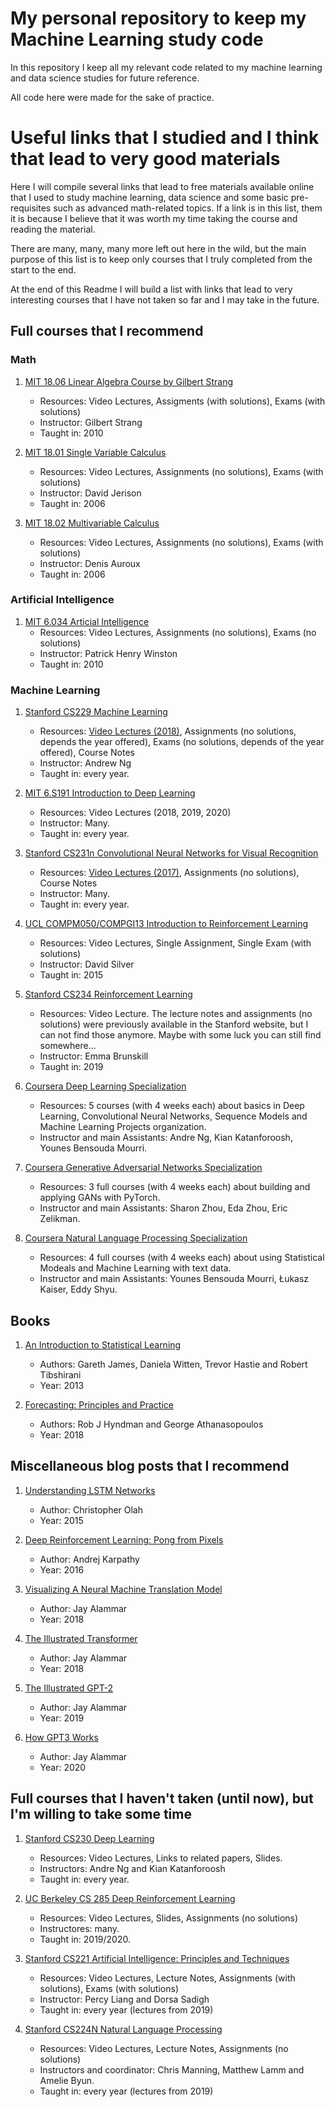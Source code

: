 # My personal repository to keep my Machine Learning study code
In this repository I keep all my relevant code related to my machine learning and data science studies for future reference.

All code here were made for the sake of practice.

# Useful links that I studied and I think that lead to very good materials
Here I will compile several links that lead to free materials available online that I used to study machine learning, data science and some basic pre-requisites such as advanced math-related topics. If a link is in this list, them it is because I believe that it was worth my time taking the course and reading the material.

There are many, many, many more left out here in the wild, but the main purpose of this list is to keep only courses that I truly completed from the start to the end.

At the end of this Readme I will build a list with links that lead to very interesting courses that I have not taken so far and I may take in the future.

## Full courses that I recommend

### Math
1. [MIT 18.06 Linear Algebra Course by Gilbert Strang](https://ocw.mit.edu/courses/mathematics/18-06-linear-algebra-spring-2010/index.htm)
	- Resources: Video Lectures, Assigments (with solutions), Exams (with solutions)
	- Instructor: Gilbert Strang
	- Taught in: 2010

2. [MIT 18.01 Single Variable Calculus](https://ocw.mit.edu/courses/mathematics/18-01-single-variable-calculus-fall-2006/)
	- Resources: Video Lectures, Assignments (no solutions), Exams (with solutions)
	- Instructor: David Jerison
	- Taught in: 2006

3. [MIT 18.02 Multivariable Calculus](https://ocw.mit.edu/courses/mathematics/18-02-multivariable-calculus-fall-2007/)
	- Resources: Video Lectures, Assignments (no solutions), Exams (with solutions)
	- Instructor: Denis Auroux
	- Taught in: 2006

### Artificial Intelligence
1. [MIT 6.034 Articial Intelligence](https://ocw.mit.edu/courses/electrical-engineering-and-computer-science/6-034-artificial-intelligence-fall-2010/)
	- Resources: Video Lectures, Assignments (no solutions), Exams (no solutions)
	- Instructor: Patrick Henry Winston
	- Taught in: 2010


### Machine Learning
1. [Stanford CS229 Machine Learning](http://cs229.stanford.edu/)
	- Resources: [Video Lectures (2018)](https://www.youtube.com/playlist?list=PLoROMvodv4rMiGQp3WXShtMGgzqpfVfbU), Assignments (no solutions, depends the year offered), Exams (no solutions, depends of the year offered), Course Notes
	- Instructor: Andrew Ng
	- Taught in: every year.

2. [MIT 6.S191 Introduction to Deep Learning](https://www.youtube.com/playlist?list=PLtBw6njQRU-rwp5__7C0oIVt26ZgjG9NI)
	- Resources: Video Lectures (2018, 2019, 2020)
	- Instructor: Many.
	- Taught in: every year.

3. [Stanford CS231n Convolutional Neural Networks for Visual Recognition](http://cs231n.stanford.edu/)
	- Resources: [Video Lectures (2017)](https://www.youtube.com/playlist?list=PL3FW7Lu3i5JvHM8ljYj-zLfQRF3EO8sYv), Assignments (no solutions), Course Notes
	- Instructor: Many.
	- Taught in: every year.

4. [UCL COMPM050/COMPGI13 Introduction to Reinforcement Learning](https://www.davidsilver.uk/teaching/)
	- Resources: Video Lectures, Single Assignment, Single Exam (with solutions)
	- Instructor: David Silver
	- Taught in: 2015

5. [Stanford CS234 Reinforcement Learning](https://www.youtube.com/playlist?list=PLoROMvodv4rOSOPzutgyCTapiGlY2Nd8u)
	- Resources: Video Lecture. The lecture notes and assignments (no solutions) were previously available in the Stanford website, but I can not find those anymore. Maybe with some luck you can still find somewhere...
	- Instructor: Emma Brunskill
	- Taught in: 2019

6. [Coursera Deep Learning Specialization](https://www.coursera.org/learn/neural-networks-deep-learning/home/info)
	- Resources: 5 courses (with 4 weeks each) about basics in Deep Learning, Convolutional Neural Networks, Sequence Models and Machine Learning Projects organization.
	- Instructor and main Assistants: Andre Ng, Kian Katanforoosh, Younes Bensouda Mourri.

7. [Coursera Generative Adversarial Networks Specialization](https://www.coursera.org/learn/build-basic-generative-adversarial-networks-gans/home/info)
	- Resources: 3 full courses (with 4 weeks each) about building and applying GANs with PyTorch.
	- Instructor and main Assistants: Sharon Zhou, Eda Zhou, Eric Zelikman.

8. [Coursera Natural Language Processing Specialization](https://www.coursera.org/learn/attention-models-in-nlp/home/info)
	- Resources: 4 full courses (with 4 weeks each) about using Statistical Modeals and Machine Learning with text data.
	- Instructor and main Assistants: Younes Bensouda Mourri, Łukasz Kaiser, Eddy Shyu.


## Books
1. [An Introduction to Statistical Learning](http://www.ime.unicamp.br/~dias/Intoduction%20to%20Statistical%20Learning.pdf)
	- Authors: Gareth James, Daniela Witten, Trevor Hastie and Robert Tibshirani
	- Year: 2013

2. [Forecasting: Principles and Practice](https://otexts.com/fpp2/)
	- Authors: Rob J Hyndman and George Athanasopoulos
	- Year: 2018


## Miscellaneous blog posts that I recommend
1. [Understanding LSTM Networks](http://colah.github.io/posts/2015-08-Understanding-LSTMs/)
	- Author: Christopher Olah
	- Year: 2015

2. [Deep Reinforcement Learning: Pong from Pixels](http://karpathy.github.io/2016/05/31/rl/)
	- Author: Andrej Karpathy
	- Year: 2016

3. [Visualizing A Neural Machine Translation Model](https://jalammar.github.io/visualizing-neural-machine-translation-mechanics-of-seq2seq-models-with-attention/)
	- Author: Jay Alammar
	- Year: 2018

4. [The Illustrated Transformer](http://jalammar.github.io/illustrated-transformer/)
	- Author: Jay Alammar
	- Year: 2018

5. [The Illustrated GPT-2](http://jalammar.github.io/illustrated-gpt2/)
	- Author: Jay Alammar
	- Year: 2019

6. [How GPT3 Works](http://jalammar.github.io/how-gpt3-works-visualizations-animations/)
	- Author: Jay Alammar
	- Year: 2020


## Full courses that I haven't taken (until now), but I'm willing to take some time
1. [Stanford CS230 Deep Learning](https://cs230.stanford.edu/)
	- Resources: Video Lectures, Links to related papers, Slides.
	- Instructors: Andre Ng and Kian Katanforoosh
	- Taught in: every year.

2. [UC Berkeley CS 285 Deep Reinforcement Learning](http://rail.eecs.berkeley.edu/deeprlcourse/)
	- Resources: Video Lectures, Slides, Assignments (no solutions)
	- Instructores: many.
	- Taught in: 2019/2020.

3. [Stanford CS221 Artificial Intelligence: Principles and Techniques](https://stanford-cs221.github.io/autumn2019/#schedule)
	- Resources: Video Lectures, Lecture Notes, Assignments (with solutions), Exams (with solutions)
	- Instructor: Percy Liang and Dorsa Sadigh
	- Taught in: every year (lectures from 2019)

4. [Stanford CS224N Natural Language Processing](http://web.stanford.edu/class/cs224n/index.html#schedule)
	- Resources: Video Lectures, Lecture Notes, Assignments (no solutions)
	- Instructors and coordinator: Chris Manning, Matthew Lamm and Amelie Byun.
	- Taught in: every year (lectures from 2019)
